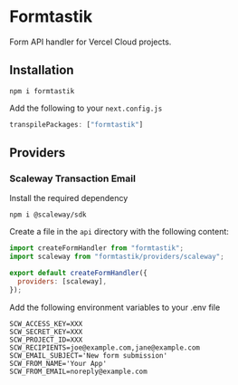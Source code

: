 # Formtastik
Form API handler for Vercel Cloud projects.

## Installation

```shell
npm i formtastik
```

Add the following to your `next.config.js`

```js
transpilePackages: ["formtastik"]
```

## Providers

### Scaleway Transaction Email

Install the required dependency
```shell
npm i @scaleway/sdk
```

Create a file in the `api` directory with the following content:

```js
import createFormHandler from "formtastik";
import scaleway from "formtastik/providers/scaleway";

export default createFormHandler({
  providers: [scaleway],
});
```
Add the following environment variables to your .env file
```dotenv
SCW_ACCESS_KEY=XXX
SCW_SECRET_KEY=XXX
SCW_PROJECT_ID=XXX
SCW_RECIPIENTS=joe@example.com,jane@example.com
SCW_EMAIL_SUBJECT='New form submission'
SCW_FROM_NAME='Your App'
SCW_FROM_EMAIL=noreply@example.com
```
